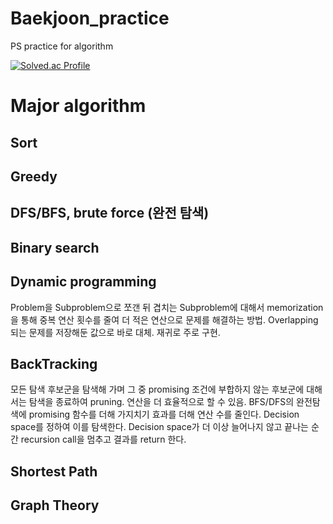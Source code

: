 # Baekjoon_practice
PS practice for algorithm

[![Solved.ac Profile](http://mazassumnida.wtf/api/generate_badge?boj=ya8406)](https://solved.ac/ya8406)

# Major algorithm

## Sort
## Greedy
## DFS/BFS, brute force (완전 탐색)
## Binary search
## Dynamic programming
Problem을 Subproblem으로 쪼갠 뒤 겹치는 Subproblem에 대해서 memorization을 통해 중복 연산 횟수를 줄여 더 적은 연산으로 문제를 해결하는 방법.
Overlapping 되는 문제를 저장해둔 값으로 바로 대체. 재귀로 주로 구현.
## BackTracking
모든 탐색 후보군을 탐색해 가며 그 중 promising 조건에 부합하지 않는 후보군에 대해서는 탐색을 종료하여 pruning. 연산을 더 효율적으로 할 수 있음. BFS/DFS의 완전탐색에 promising 함수를 더해 가지치기 효과를 더해 연산 수를 줄인다. Decision space를 정하여 이를 탐색한다. Decision space가 더 이상 늘어나지 않고 끝나는 순간 recursion call을 멈추고 결과를 return 한다.
## Shortest Path
## Graph Theory

